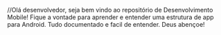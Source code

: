 //Olá desenvolvedor, seja bem vindo ao repositório de Desenvolvimento Mobile! Fique a vontade para aprender e entender uma estrutura de app para Android. Tudo documentado e facil de entender. Deus abençoe!

